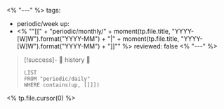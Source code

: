 <% "---" %>
tags:
  - periodic/week
up:
  - <% "\"[[" + "periodic/monthly/" + moment(tp.file.title, "YYYY-[W]W").format("YYYY-MM") + "|" + moment(tp.file.title, "YYYY-[W]W").format("YYYY-MM") +  "]]\"" %>
reviewed: false
<% "---" %>

> [!success]- 🔻 history 🔻
> ```dataview
> LIST
> FROM "periodic/daily"
> WHERE contains(up, [[]])
> ```

<% tp.file.cursor(0) %>